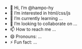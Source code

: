 - 👋 Hi, I’m @hampo-hy
- 👀 I’m interested in html/css/js
- 🌱 I’m currently learning ...
- 💞️ I’m looking to collaborate on ...
- 📫 How to reach me ...
- 😄 Pronouns: ...
- ⚡ Fun fact: ...

<!---
hampo-hy/hampo-hy is a ✨ special ✨ repository because its `README.md` (this file) appears on your GitHub profile.
You can click the Preview link to take a look at your changes.
--->
